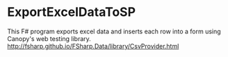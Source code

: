 # ExportExcelDataToSP
This F# program exports excel data and inserts each row into a form using Canopy's web testing library.
http://fsharp.github.io/FSharp.Data/library/CsvProvider.html
